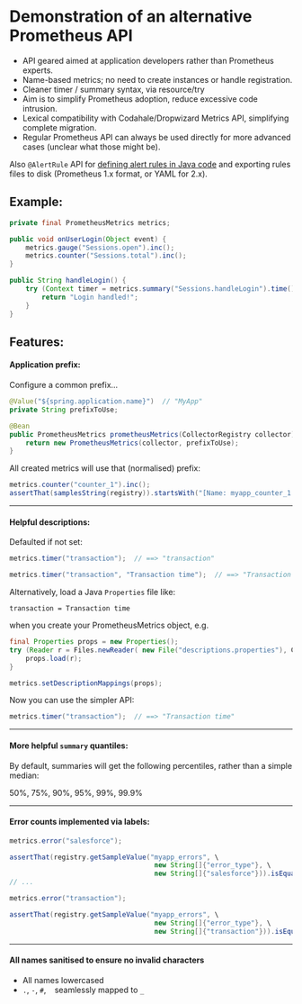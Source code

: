 # Demonstration of an alternative Prometheus API

* API geared aimed at application developers rather than Prometheus experts.
* Name-based metrics; no need to create instances or handle registration.
* Cleaner timer / summary syntax, via resource/try
* Aim is to simplify Prometheus adoption, reduce excessive code intrusion.
* Lexical compatibility with Codahale/Dropwizard Metrics API, simplifying complete migration.
* Regular Prometheus API can always be used directly for more advanced cases (unclear what those might be).

Also `@AlertRule` API for [defining alert rules in Java code](alert_rules.md) and exporting rules files to disk (Prometheus 1.x format, or YAML for 2.x).

## Example:

```java
private final PrometheusMetrics metrics;

public void onUserLogin(Object event) {
    metrics.gauge("Sessions.open").inc();
    metrics.counter("Sessions.total").inc();
}

public String handleLogin() {
    try (Context timer = metrics.summary("Sessions.handleLogin").time()) {
        return "Login handled!";
    }
}
```

## Features:

#### Application prefix:

Configure a common prefix...

```java
@Value("${spring.application.name}")  // "MyApp"
private String prefixToUse;

@Bean
public PrometheusMetrics prometheusMetrics(CollectorRegistry collector) {
    return new PrometheusMetrics(collector, prefixToUse);
}
```

All created metrics will use that (normalised) prefix:

```java
metrics.counter("counter_1").inc();
assertThat(samplesString(registry)).startsWith("[Name: myapp_counter_1 Type: COUNTER ");
```

---

#### Helpful descriptions:

Defaulted if not set:

```java
metrics.timer("transaction");  // ==> "transaction"

metrics.timer("transaction", "Transaction time");  // ==> "Transaction time"
```

Alternatively, load a Java `Properties` file like:

```
transaction = Transaction time
```

when you create your PrometheusMetrics object, e.g.

```java
final Properties props = new Properties();
try (Reader r = Files.newReader( new File("descriptions.properties"), Charsets.UTF_8)) {
    props.load(r);
}

metrics.setDescriptionMappings(props);
```

Now you can use the simpler API:

```java
metrics.timer("transaction");  // ==> "Transaction time"
```

---

#### More helpful `summary` quantiles:

By default, summaries will get the following percentiles, rather than a simple median:

50%, 75%, 90%, 95%, 99%, 99.9%

---

#### Error counts implemented via labels:

```java
metrics.error("salesforce");

assertThat(registry.getSampleValue("myapp_errors", \
                                    new String[]{"error_type"}, \
                                    new String[]{"salesforce"})).isEqualTo(1.0d);
// ...

metrics.error("transaction");

assertThat(registry.getSampleValue("myapp_errors", \
                                    new String[]{"error_type"}, \
                                    new String[]{"transaction"})).isEqualTo(1.0d);
```

---

#### All names sanitised to ensure no invalid characters

* All names lowercased
* `.`, `-`, `#`, ` ` seamlessly mapped to `_`
